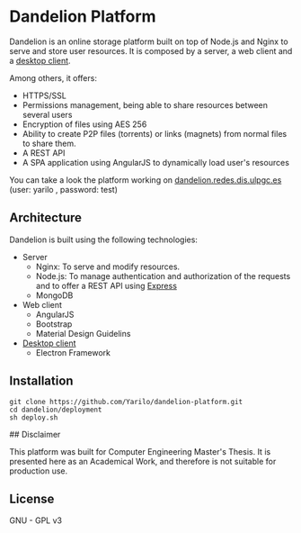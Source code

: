 
# Dandelion Platform

Dandelion is an online storage platform built on top of Node.js and Nginx to serve and store user resources. It is
composed by a server, a web client and a [desktop client](https://github.com/Yarilo/dandelion-desktop).

Among others, it offers:
 - HTTPS/SSL
 - Permissions management, being able to share resources between several users
 - Encryption of files using AES 256
 - Ability to create P2P files (torrents) or links (magnets) from normal files to share them.
 - A REST API
 - A SPA application using AngularJS to dynamically load user's resources

You can take a look the platform working on [dandelion.redes.dis.ulpgc.es](http://dandelion.redes.dis.ulpgc.es) (user: yarilo , password: test)
## Architecture

Dandelion is built using the following technologies:
 - Server
	- Nginx: To serve and modify resources.
	- Node.js: To manage authentication and authorization of the requests and to offer a REST API using [Express](http://expressjs.com/)
	- MongoDB
 - Web client
	- AngularJS
	- Bootstrap
	- Material Design Guidelins
 -	[Desktop client](https://github.com/Yarilo/dandelion-desktop)
 	- Electron Framework

## Installation


````
git clone https://github.com/Yarilo/dandelion-platform.git
cd dandelion/deployment
sh deploy.sh
````

## Disclaimer

This platform was built for Computer Engineering Master's Thesis. It is presented here as an Academical Work, and therefore is not suitable for production use.

## License
GNU - GPL v3
